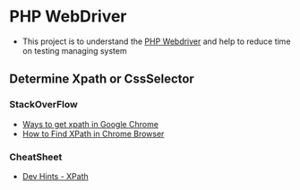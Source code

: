# PHP WebDriver
- This project is to understand the [PHP Webdriver](https://github.com/php-webdriver/php-webdriver) and help to reduce time on testing managing system

## Determine Xpath or CssSelector
### StackOverFlow
- [Ways to get xpath in Google Chrome](https://stackoverflow.com/questions/3030487/is-there-a-way-to-get-the-xpath-in-google-chrome#answer-46599584)
- [How to Find XPath in Chrome Browser](https://www.scientecheasy.com/2020/07/find-xpath-chrome.html/)

### CheatSheet
- [Dev Hints - XPath](https://devhints.io/xpath)